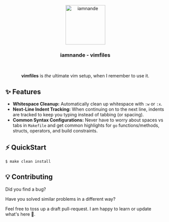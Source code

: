 <p align="center">
  <a href="https://github.com/iamnande">
    <img src="https://avatars.githubusercontent.com/u/7806510?v=4&s=125" 
width="125px" alt="iamnande"/>
  </a>
</p>

<h3 align="center">iamnande - vimfiles</h3>

<br />

<p align="center">
  <b>vimfiles</b> is <i>the</i> ultimate vim setup, when I remember to use it.
</p>

## ✨ Features

- **Whitespace Cleanup:** Automatically clean up whitespace with `:w` or `:x`.
- **Next-Line Indent Tracking:** When continuing on to the next line, indents 
are tracked to keep you typing instead of tabbing (or spacing).
- **Common Syntax Configurations:** Never have to worry about spaces vs tabs in
`Makefile` and get common highlights for `go` functions/methods, structs, 
operators, and build constraints. 

## ⚡️ QuickStart

```shell
$ make clean install
```

## 💡 Contributing

Did you find a bug?

Have you solved similar problems in a different way?

Feel free to toss up a draft pull-request. I am happy to learn or update
what's here 🙂.